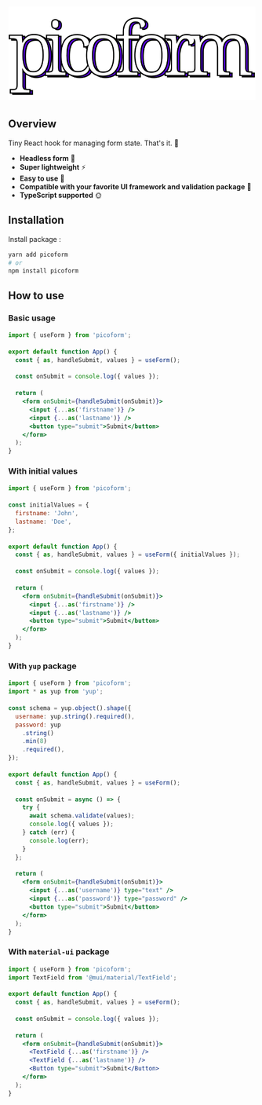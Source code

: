 <h1 align="center"><img src="https://github.com/stevenpersia/picoform/blob/main/picoform.png" alt="picoform" /></h1>

## Overview

Tiny React hook for managing form state. That's it. 🤏

- **Headless form** 🤖
- **Super lightweight** ⚡
- **Easy to use** 🤘
- **Compatible with your favorite UI framework and validation package** 💜
- **TypeScript supported** 🌞

## Installation

Install package :

```sh
yarn add picoform
# or
npm install picoform
```

## How to use

### Basic usage

```jsx
import { useForm } from 'picoform';

export default function App() {
  const { as, handleSubmit, values } = useForm();

  const onSubmit = console.log({ values });

  return (
    <form onSubmit={handleSubmit(onSubmit)}>
      <input {...as('firstname')} />
      <input {...as('lastname')} />
      <button type="submit">Submit</button>
    </form>
  );
}
```

### With initial values

```jsx
import { useForm } from 'picoform';

const initialValues = {
  firstname: 'John',
  lastname: 'Doe',
};

export default function App() {
  const { as, handleSubmit, values } = useForm({ initialValues });

  const onSubmit = console.log({ values });

  return (
    <form onSubmit={handleSubmit(onSubmit)}>
      <input {...as('firstname')} />
      <input {...as('lastname')} />
      <button type="submit">Submit</button>
    </form>
  );
}
```

### With `yup` package

```jsx
import { useForm } from 'picoform';
import * as yup from 'yup';

const schema = yup.object().shape({
  username: yup.string().required(),
  password: yup
    .string()
    .min(8)
    .required(),
});

export default function App() {
  const { as, handleSubmit, values } = useForm();

  const onSubmit = async () => {
    try {
      await schema.validate(values);
      console.log({ values });
    } catch (err) {
      console.log(err);
    }
  };

  return (
    <form onSubmit={handleSubmit(onSubmit)}>
      <input {...as('username')} type="text" />
      <input {...as('password')} type="password" />
      <button type="submit">Submit</button>
    </form>
  );
}
```

### With `material-ui` package

```jsx
import { useForm } from 'picoform';
import TextField from '@mui/material/TextField';

export default function App() {
  const { as, handleSubmit, values } = useForm();

  const onSubmit = console.log({ values });

  return (
    <form onSubmit={handleSubmit(onSubmit)}>
      <TextField {...as('firstname')} />
      <TextField {...as('lastname')} />
      <Button type="submit">Submit</Button>
    </form>
  );
}
```
